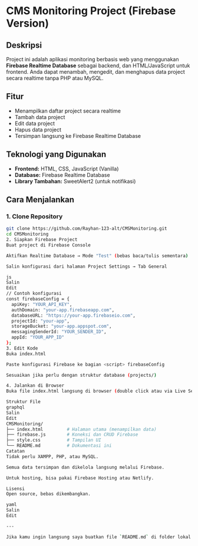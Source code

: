 # CMS Monitoring Project (Firebase Version)

## Deskripsi
Project ini adalah aplikasi monitoring berbasis web yang menggunakan **Firebase Realtime Database** sebagai backend, dan HTML/JavaScript untuk frontend. Anda dapat menambah, mengedit, dan menghapus data project secara realtime tanpa PHP atau MySQL.

## Fitur
- Menampilkan daftar project secara realtime
- Tambah data project
- Edit data project
- Hapus data project
- Tersimpan langsung ke Firebase Realtime Database

## Teknologi yang Digunakan
- **Frontend:** HTML, CSS, JavaScript (Vanilla)
- **Database:** Firebase Realtime Database
- **Library Tambahan:** SweetAlert2 (untuk notifikasi)

## Cara Menjalankan

### 1. Clone Repository
```bash
git clone https://github.com/Rayhan-123-alt/CMSMonitoring.git
cd CMSMonitoring
2. Siapkan Firebase Project
Buat project di Firebase Console

Aktifkan Realtime Database → Mode "Test" (bebas baca/tulis sementara)

Salin konfigurasi dari halaman Project Settings → Tab General

js
Salin
Edit
// Contoh konfigurasi
const firebaseConfig = {
  apiKey: "YOUR_API_KEY",
  authDomain: "your-app.firebaseapp.com",
  databaseURL: "https://your-app.firebaseio.com",
  projectId: "your-app",
  storageBucket: "your-app.appspot.com",
  messagingSenderId: "YOUR_SENDER_ID",
  appId: "YOUR_APP_ID"
};
3. Edit Kode
Buka index.html

Paste konfigurasi Firebase ke bagian <script> firebaseConfig

Sesuaikan jika perlu dengan struktur database (projects/)

4. Jalankan di Browser
Buka file index.html langsung di browser (double click atau via Live Server)

Struktur File
graphql
Salin
Edit
CMSMonitoring/
├── index.html         # Halaman utama (menampilkan data)
├── firebase.js        # Koneksi dan CRUD Firebase
├── style.css          # Tampilan UI
└── README.md          # Dokumentasi ini
Catatan
Tidak perlu XAMPP, PHP, atau MySQL.

Semua data tersimpan dan dikelola langsung melalui Firebase.

Untuk hosting, bisa pakai Firebase Hosting atau Netlify.

Lisensi
Open source, bebas dikembangkan.

yaml
Salin
Edit

---

Jika kamu ingin langsung saya buatkan file `README.md` di folder lokal atau ingin format markdown + copy-paste CLI siap pakai (misalnya buat deploy ke Firebase Hosting), tinggal bilang!